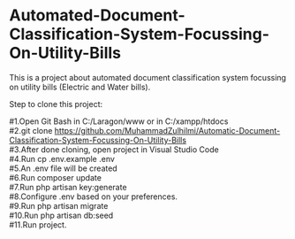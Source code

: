 # Automated-Document-Classification-System-Focussing-On-Utility-Bills
This is a project about automated document classification system focussing on utility bills (Electric and Water bills).

Step to clone this project: <br/>

#1.Open Git Bash in C:/Laragon/www or in C:/xampp/htdocs <br/>
#2.git clone https://github.com/MuhammadZulhilmi/Automatic-Document-Classification-System-Focussing-On-Utility-Bills <br/>
#3.After done cloning, open project in Visual Studio Code <br/>
#4.Run cp .env.example .env <br/>
#5.An .env file will be created <br/>
#6.Run composer update <br/> 
#7.Run php artisan key:generate <br/>
#8.Configure .env based on your preferences. <br/>
#9.Run php artisan migrate <br/>
#10.Run php artisan db:seed <br/>
#11.Run project.
